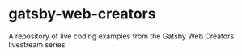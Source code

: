 # gatsby-web-creators
A repository of live coding examples from the Gatsby Web Creators livestream series
